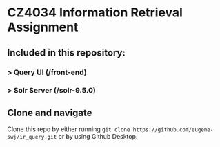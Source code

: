 # CZ4034 Information Retrieval Assignment

## Included in this repository:
### > Query UI (/front-end)
### > Solr Server (/solr-9.5.0)

## Clone and navigate 
Clone this repo by either running `git clone https://github.com/eugene-swj/ir_query.git` or by using Github Desktop.
